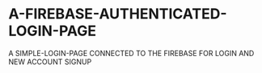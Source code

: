 # A-FIREBASE-AUTHENTICATED-LOGIN-PAGE
A SIMPLE-LOGIN-PAGE CONNECTED TO THE FIREBASE FOR LOGIN AND NEW ACCOUNT SIGNUP
